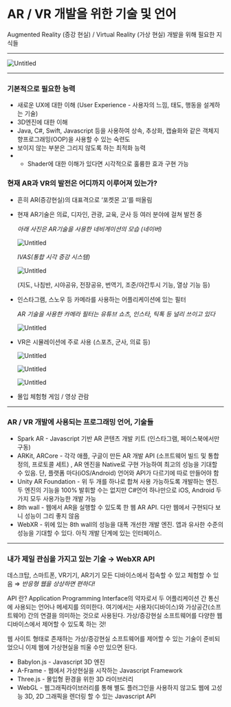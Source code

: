 # AR / VR 개발을 위한 기술 및 언어  

Augmented Reality (증강 현실) / Virtual Reality (가상 현실) 개발을 위해 필요한 지식들

---

![Untitled](https://s3-us-west-2.amazonaws.com/secure.notion-static.com/bd2ab5cb-69d2-43aa-89fb-7237fd13028e/Untitled.png)

---

### 기본적으로 필요한 능력

- 새로운 UX에 대한 이해 (User Experience - 사용자의 느낌, 태도, 행동을 설계하는 기술)
- 3D엔진에 대한 이해
- Java, C#, Swift, Javascript 등을 사용하여 상속, 추상화, 캡슐화와 같은 객체지향프로그래밍(OOP)을 사용할 수 있는 숙련도
- 보이지 않는 부분은 그리지 않도록 하는 최적화 능력
- + Shader에 대한 이해가 있다면 시각적으로 훌륭한 효과 구현 가능

### 현재 AR과 VR의 발전은 어디까지 이루어져 있는가?

- 흔히 AR(증강현실)의 대표격으로 ‘포켓몬 고’를 떠올림
- 현재 AR기술은 의료, 디자인, 관광, 교육, 군사 등 여러 분야에 걸쳐 발전 중
    
    *아래 사진은 AR기술을 사용한 네비게이션의 모습 (네이버)*
    
    ![Untitled](https://s3-us-west-2.amazonaws.com/secure.notion-static.com/74252b20-afb9-4fa8-b1dd-d284ac62e565/Untitled.png)
    
    *IVAS(통합 시각 증강 시스템)*
    
    ![Untitled](https://s3-us-west-2.amazonaws.com/secure.notion-static.com/ca055e02-67d9-4f3a-b2e5-74b4973eb958/Untitled.png)
    
    (지도, 나침반, 시야공유, 전장공유, 번역기, 조준/야간투시 기능, 열상 기능 등)
    
- 인스타그램, 스노우 등 카메라를 사용하는 어플리케이션에 있는 필터
    
    *AR 기술을 사용한 카메라 필터는 유튜브 쇼츠, 인스타, 틱톡 등 널리 쓰이고 있다*
    
    ![Untitled](https://s3-us-west-2.amazonaws.com/secure.notion-static.com/d2c3898c-0a99-4cf8-b91d-595a43b8437a/Untitled.png)
    
- VR은 시뮬레이션에 주로 사용 (스포츠, 군사, 의료 등)
    
    ![Untitled](https://s3-us-west-2.amazonaws.com/secure.notion-static.com/121368fe-ef9e-4448-be9b-8b23e56cd3b1/Untitled.png)
    
    ![Untitled](https://s3-us-west-2.amazonaws.com/secure.notion-static.com/83e17aef-9678-42d5-b903-46c15169c94e/Untitled.png)
    
    ![Untitled](https://s3-us-west-2.amazonaws.com/secure.notion-static.com/bd3160a8-a872-44bd-97e9-0eadb89daa64/Untitled.png)
    
- 몰입 체험형 게임 / 영상 관람

---

### AR / VR 개발에 사용되는 프로그래밍 언어, 기술들

- Spark AR - Javascript 기반 AR 콘텐츠 개발 키트 (인스타그램, 페이스북에서만 구동)
- ARKit, ARCore - 각각 애플, 구글이 만든 AR 개발 API (소프트웨어 빌드 및 통합 정의, 프로토콜 세트) , AR 엔진을 Native로 구현 가능하여 최고의 성능을 기대할 수 있음. 단, 플랫폼 마다(iOS/Android) 언어와 API가 다르기에 따로 만들어야 함
- Unity AR Foundation - 위 두 개를 하나로 합쳐 사용 가능하도록 개발하는 엔진. 두 엔진의 기능을 100% 발휘할 수는 없지만 C#언어 하나만으로 iOS, Android 두 가지 모두 사용가능한 개발 가능
- 8th wall - 웹에서 AR을 실행할 수 있도록 한 웹 AR API. 다만 웹에서 구현되다 보니 성능이 그리 좋지 않음
- WebXR - 위에 있는 8th wall의 성능을 대폭 개선한 개발 엔진. 앱과 유사한 수준의 성능을 기대할 수 있다. 아직 개발 단계에 있는 인터페이스.

---

### 내가 제일 관심을 가지고 있는 기술 → WebXR API

데스크탑, 스마트폰, VR기기, AR기기 모든 디바이스에서 접속할 수 있고 체험할 수 있음 ⇒ 
*반응형 웹을 상상하면 편하다!*

API 란? Application Programming Interface의 약자로서 두 어플리케이션 간 통신에 사용되는 언어나 메세지를 의미한다. 여기에서는 사용자(디바이스)와 가상공간(소프트웨어) 간의 연결을 의미하는 것으로 사용된다. 가상/증강현실 소프트웨어를 다양한 웹 디바이스에서 제어할 수 있도록 하는 것! 

웹 사이트 형태로 존재하는 가상/증강현실 소프트웨어를 제어할 수 있는 기술이 준비되었으니 이제 웹에 가상현실을 띄울 수만 있으면 된다.

- Babylon.js - Javascript 3D 엔진
- A-Frame - 웹에서 가상현실을 시작하는 Javascript Framework
- Three.js - 몰입형 환경을 위한 3D 라이브러리
- WebGL - 웹그래픽라이브러리를 통해 별도 플러그인을 사용하지 않고도 웹에 고성능 3D, 2D 그래픽을 렌더링 할 수 있는  Javascript API
